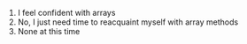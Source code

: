 1. I feel confident with arrays
1. No, I just need time to reacquaint myself with array methods
1. None at this time
